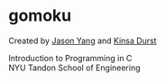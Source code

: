 # gomoku

Created by [Jason Yang](https://github.com/jasonyang1496) and [Kinsa Durst](https://github.com/kinsidar)

Introduction to Programming in C  
NYU Tandon School of Engineering
